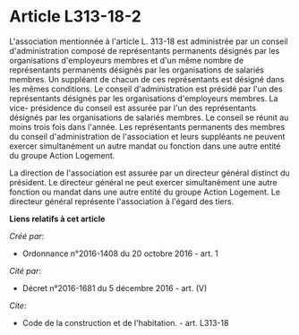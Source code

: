 # Article L313-18-2

L'association mentionnée à l'article L. 313-18 est administrée par un conseil d'administration composé de représentants
permanents désignés par les organisations d'employeurs membres et d'un même nombre de représentants permanents désignés par
les organisations de salariés membres. Un suppléant de chacun de ces représentants est désigné dans les mêmes conditions. Le
conseil d'administration est présidé par l'un des représentants désignés par les organisations d'employeurs membres. La vice-
présidence du conseil est assurée par l'un des représentants désignés par les organisations de salariés membres. Le conseil
se réunit au moins trois fois dans l'année. Les représentants permanents des membres du conseil d'administration de
l'association et leurs suppléants ne peuvent exercer simultanément un autre mandat ou fonction dans une autre entité du
groupe Action Logement. 

La direction de l'association est assurée par un directeur général distinct du président. Le directeur général ne peut
exercer simultanément une autre fonction ou mandat dans une autre entité du groupe Action Logement. Le directeur général
représente l'association à l'égard des tiers.

**Liens relatifs à cet article**

_Créé par_:

  - Ordonnance n°2016-1408 du 20 octobre 2016 - art. 1

_Cité par_:

  - Décret n°2016-1681 du 5 décembre 2016 - art. (V)

_Cite_:

  - Code de la construction et de l'habitation. - art. L313-18
